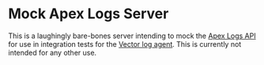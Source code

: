 # Mock Apex Logs Server

This is a laughingly bare-bones server intending to mock the [Apex Logs API](https://apex.sh/docs/logs/api/) for use in integration tests for the [Vector log agent](https://github.com/vectordotdev/vector). This is currently not intended for any other use.
